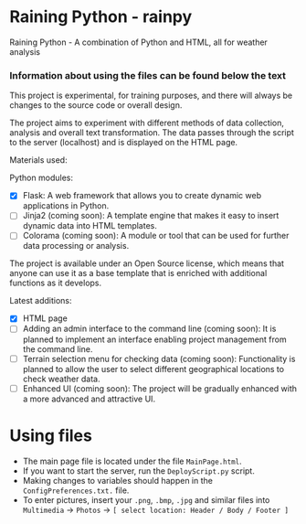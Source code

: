 # Raining Python - rainpy
Raining Python - A combination of Python and HTML, all for weather analysis

### **Information about using the files can be found below the text**

This project is experimental, for training purposes, and there will always be changes to the source code or overall design.

The project aims to experiment with different methods of data collection, analysis and overall text transformation. The data passes through the script to the server (localhost) and is displayed on the HTML page.

Materials used:

Python modules:

- [x] Flask: A web framework that allows you to create dynamic web applications in Python.
- [ ] Jinja2 (coming soon): A template engine that makes it easy to insert dynamic data into HTML templates.
- [ ] Colorama (coming soon): A module or tool that can be used for further data processing or analysis.

The project is available under an Open Source license, which means that anyone can use it as a base template that is enriched with additional functions as it develops.

Latest additions:

- [x] HTML page
- [ ] Adding an admin interface to the command line (coming soon): It is planned to implement an interface enabling project management from the command line.
- [ ] Terrain selection menu for checking data (coming soon): Functionality is planned to allow the user to select different geographical locations to check weather data.
- [ ] Enhanced UI (coming soon): The project will be gradually enhanced with a more advanced and attractive UI.

# Using files

- The main page file is located under the file `MainPage.html`.
- If you want to start the server, run the `DeployScript.py` script.
- Making changes to variables should happen in the `ConfigPreferences.txt.` file.
- To enter pictures, insert your `.png`, `.bmp`, `.jpg` and similar files into `Multimedia` -> `Photos` -> `[ select location: Header / Body / Footer ]`
